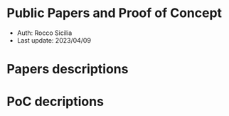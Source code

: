 # Public Papers and Proof of Concept

 - Auth: Rocco Sicilia
 - Last update: 2023/04/09

# Papers descriptions

# PoC decriptions
